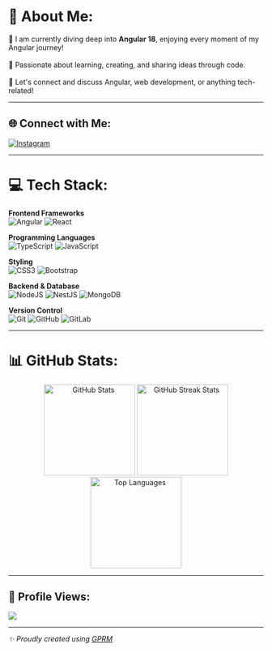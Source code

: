 # 💫 About Me:
🚀 I am currently diving deep into **Angular 18**, enjoying every moment of my Angular journey!<br>  
🌱 Passionate about learning, creating, and sharing ideas through code.<br>  
💬 Let's connect and discuss Angular, web development, or anything tech-related!

---

## 🌐 Connect with Me:
[![Instagram](https://img.shields.io/badge/Instagram-%23E4405F.svg?style=for-the-badge&logo=Instagram&logoColor=white)](https://instagram.com/shubham.londhe63) 

---

# 💻 Tech Stack:
**Frontend Frameworks**  
![Angular](https://img.shields.io/badge/angular-%23DD0031.svg?style=for-the-badge&logo=angular&logoColor=white) ![React](https://img.shields.io/badge/react-%2320232a.svg?style=for-the-badge&logo=react&logoColor=%2361DAFB)

**Programming Languages**  
![TypeScript](https://img.shields.io/badge/typescript-%23007ACC.svg?style=for-the-badge&logo=typescript&logoColor=white) ![JavaScript](https://img.shields.io/badge/javascript-%23323330.svg?style=for-the-badge&logo=javascript&logoColor=%23F7DF1E)

**Styling**  
![CSS3](https://img.shields.io/badge/css3-%231572B6.svg?style=for-the-badge&logo=css3&logoColor=white) ![Bootstrap](https://img.shields.io/badge/bootstrap-%238511FA.svg?style=for-the-badge&logo=bootstrap&logoColor=white)

**Backend & Database**  
![NodeJS](https://img.shields.io/badge/node.js-6DA55F?style=for-the-badge&logo=node.js&logoColor=white) ![NestJS](https://img.shields.io/badge/nestjs-%23E0234E.svg?style=for-the-badge&logo=nestjs&logoColor=white) ![MongoDB](https://img.shields.io/badge/MongoDB-%234ea94b.svg?style=for-the-badge&logo=mongodb&logoColor=white)

**Version Control**  
![Git](https://img.shields.io/badge/git-%23F05033.svg?style=for-the-badge&logo=git&logoColor=white) ![GitHub](https://img.shields.io/badge/github-%23121011.svg?style=for-the-badge&logo=github&logoColor=white) ![GitLab](https://img.shields.io/badge/gitlab-%23181717.svg?style=for-the-badge&logo=gitlab&logoColor=white)

---

# 📊 GitHub Stats:
<div align="center">
  <img src="https://github-readme-stats.vercel.app/api?username=shubhamlondhe63&theme=dark&hide_border=false&include_all_commits=true&count_private=true" alt="GitHub Stats" height="180px"/>  
  <img src="https://github-readme-streak-stats.herokuapp.com/?user=shubhamlondhe63&theme=dark&hide_border=false" alt="GitHub Streak Stats" height="180px"/>
  <img src="https://github-readme-stats.vercel.app/api/top-langs/?username=shubhamlondhe63&theme=dark&hide_border=false&include_all_commits=true&count_private=true&layout=compact" alt="Top Languages" height="180px"/>
</div>

---

## 🚀 Profile Views:
[![](https://visitcount.itsvg.in/api?id=shubhamlondhe63&icon=0&color=6)](https://visitcount.itsvg.in)

---

_✨ Proudly created using [GPRM](https://gprm.itsvg.in)_
